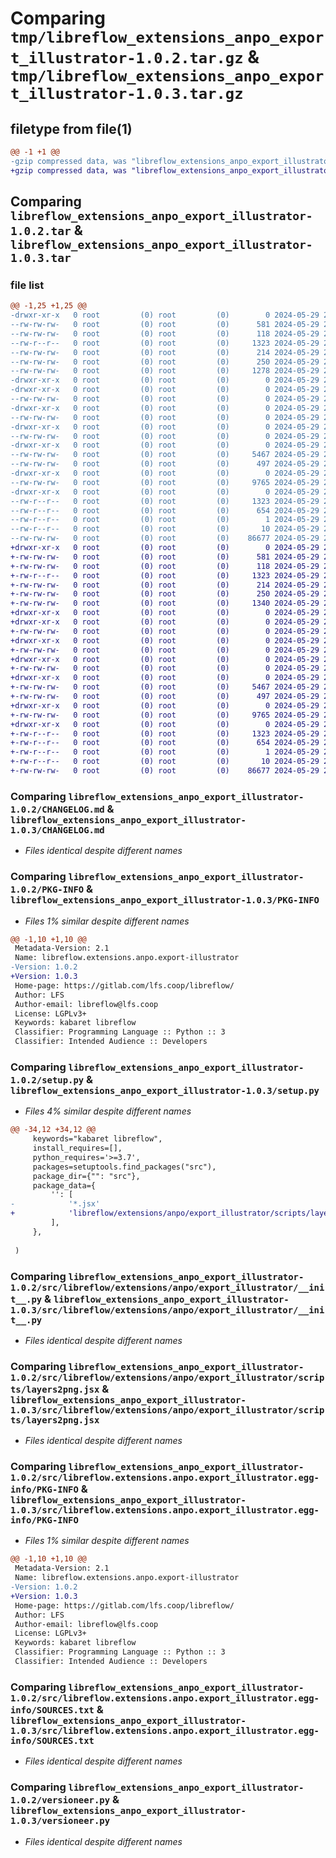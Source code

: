 # Comparing `tmp/libreflow_extensions_anpo_export_illustrator-1.0.2.tar.gz` & `tmp/libreflow_extensions_anpo_export_illustrator-1.0.3.tar.gz`

## filetype from file(1)

```diff
@@ -1 +1 @@
-gzip compressed data, was "libreflow_extensions_anpo_export_illustrator-1.0.2.tar", last modified: Wed May 29 20:39:53 2024, max compression
+gzip compressed data, was "libreflow_extensions_anpo_export_illustrator-1.0.3.tar", last modified: Wed May 29 20:46:57 2024, max compression
```

## Comparing `libreflow_extensions_anpo_export_illustrator-1.0.2.tar` & `libreflow_extensions_anpo_export_illustrator-1.0.3.tar`

### file list

```diff
@@ -1,25 +1,25 @@
-drwxr-xr-x   0 root         (0) root         (0)        0 2024-05-29 20:39:53.853259 libreflow_extensions_anpo_export_illustrator-1.0.2/
--rw-rw-rw-   0 root         (0) root         (0)      581 2024-05-29 20:39:44.000000 libreflow_extensions_anpo_export_illustrator-1.0.2/CHANGELOG.md
--rw-rw-rw-   0 root         (0) root         (0)      118 2024-05-29 20:39:44.000000 libreflow_extensions_anpo_export_illustrator-1.0.2/MANIFEST.in
--rw-r--r--   0 root         (0) root         (0)     1323 2024-05-29 20:39:53.853259 libreflow_extensions_anpo_export_illustrator-1.0.2/PKG-INFO
--rw-rw-rw-   0 root         (0) root         (0)      214 2024-05-29 20:39:44.000000 libreflow_extensions_anpo_export_illustrator-1.0.2/README.md
--rw-rw-rw-   0 root         (0) root         (0)      250 2024-05-29 20:39:53.854260 libreflow_extensions_anpo_export_illustrator-1.0.2/setup.cfg
--rw-rw-rw-   0 root         (0) root         (0)     1278 2024-05-29 20:39:44.000000 libreflow_extensions_anpo_export_illustrator-1.0.2/setup.py
-drwxr-xr-x   0 root         (0) root         (0)        0 2024-05-29 20:39:53.848260 libreflow_extensions_anpo_export_illustrator-1.0.2/src/
-drwxr-xr-x   0 root         (0) root         (0)        0 2024-05-29 20:39:53.851260 libreflow_extensions_anpo_export_illustrator-1.0.2/src/libreflow/
--rw-rw-rw-   0 root         (0) root         (0)        0 2024-05-29 20:39:44.000000 libreflow_extensions_anpo_export_illustrator-1.0.2/src/libreflow/__init__.py
-drwxr-xr-x   0 root         (0) root         (0)        0 2024-05-29 20:39:53.852259 libreflow_extensions_anpo_export_illustrator-1.0.2/src/libreflow/extensions/
--rw-rw-rw-   0 root         (0) root         (0)        0 2024-05-29 20:39:44.000000 libreflow_extensions_anpo_export_illustrator-1.0.2/src/libreflow/extensions/__init__.py
-drwxr-xr-x   0 root         (0) root         (0)        0 2024-05-29 20:39:53.852259 libreflow_extensions_anpo_export_illustrator-1.0.2/src/libreflow/extensions/anpo/
--rw-rw-rw-   0 root         (0) root         (0)        0 2024-05-29 20:39:44.000000 libreflow_extensions_anpo_export_illustrator-1.0.2/src/libreflow/extensions/anpo/__init__.py
-drwxr-xr-x   0 root         (0) root         (0)        0 2024-05-29 20:39:53.853259 libreflow_extensions_anpo_export_illustrator-1.0.2/src/libreflow/extensions/anpo/export_illustrator/
--rw-rw-rw-   0 root         (0) root         (0)     5467 2024-05-29 20:39:44.000000 libreflow_extensions_anpo_export_illustrator-1.0.2/src/libreflow/extensions/anpo/export_illustrator/__init__.py
--rw-rw-rw-   0 root         (0) root         (0)      497 2024-05-29 20:39:53.854260 libreflow_extensions_anpo_export_illustrator-1.0.2/src/libreflow/extensions/anpo/export_illustrator/_version.py
-drwxr-xr-x   0 root         (0) root         (0)        0 2024-05-29 20:39:53.853259 libreflow_extensions_anpo_export_illustrator-1.0.2/src/libreflow/extensions/anpo/export_illustrator/scripts/
--rw-rw-rw-   0 root         (0) root         (0)     9765 2024-05-29 20:39:44.000000 libreflow_extensions_anpo_export_illustrator-1.0.2/src/libreflow/extensions/anpo/export_illustrator/scripts/layers2png.jsx
-drwxr-xr-x   0 root         (0) root         (0)        0 2024-05-29 20:39:53.853259 libreflow_extensions_anpo_export_illustrator-1.0.2/src/libreflow.extensions.anpo.export_illustrator.egg-info/
--rw-r--r--   0 root         (0) root         (0)     1323 2024-05-29 20:39:53.000000 libreflow_extensions_anpo_export_illustrator-1.0.2/src/libreflow.extensions.anpo.export_illustrator.egg-info/PKG-INFO
--rw-r--r--   0 root         (0) root         (0)      654 2024-05-29 20:39:53.000000 libreflow_extensions_anpo_export_illustrator-1.0.2/src/libreflow.extensions.anpo.export_illustrator.egg-info/SOURCES.txt
--rw-r--r--   0 root         (0) root         (0)        1 2024-05-29 20:39:53.000000 libreflow_extensions_anpo_export_illustrator-1.0.2/src/libreflow.extensions.anpo.export_illustrator.egg-info/dependency_links.txt
--rw-r--r--   0 root         (0) root         (0)       10 2024-05-29 20:39:53.000000 libreflow_extensions_anpo_export_illustrator-1.0.2/src/libreflow.extensions.anpo.export_illustrator.egg-info/top_level.txt
--rw-rw-rw-   0 root         (0) root         (0)    86677 2024-05-29 20:39:44.000000 libreflow_extensions_anpo_export_illustrator-1.0.2/versioneer.py
+drwxr-xr-x   0 root         (0) root         (0)        0 2024-05-29 20:46:57.360950 libreflow_extensions_anpo_export_illustrator-1.0.3/
+-rw-rw-rw-   0 root         (0) root         (0)      581 2024-05-29 20:46:47.000000 libreflow_extensions_anpo_export_illustrator-1.0.3/CHANGELOG.md
+-rw-rw-rw-   0 root         (0) root         (0)      118 2024-05-29 20:46:47.000000 libreflow_extensions_anpo_export_illustrator-1.0.3/MANIFEST.in
+-rw-r--r--   0 root         (0) root         (0)     1323 2024-05-29 20:46:57.360950 libreflow_extensions_anpo_export_illustrator-1.0.3/PKG-INFO
+-rw-rw-rw-   0 root         (0) root         (0)      214 2024-05-29 20:46:47.000000 libreflow_extensions_anpo_export_illustrator-1.0.3/README.md
+-rw-rw-rw-   0 root         (0) root         (0)      250 2024-05-29 20:46:57.360950 libreflow_extensions_anpo_export_illustrator-1.0.3/setup.cfg
+-rw-rw-rw-   0 root         (0) root         (0)     1340 2024-05-29 20:46:47.000000 libreflow_extensions_anpo_export_illustrator-1.0.3/setup.py
+drwxr-xr-x   0 root         (0) root         (0)        0 2024-05-29 20:46:57.355950 libreflow_extensions_anpo_export_illustrator-1.0.3/src/
+drwxr-xr-x   0 root         (0) root         (0)        0 2024-05-29 20:46:57.357950 libreflow_extensions_anpo_export_illustrator-1.0.3/src/libreflow/
+-rw-rw-rw-   0 root         (0) root         (0)        0 2024-05-29 20:46:47.000000 libreflow_extensions_anpo_export_illustrator-1.0.3/src/libreflow/__init__.py
+drwxr-xr-x   0 root         (0) root         (0)        0 2024-05-29 20:46:57.358950 libreflow_extensions_anpo_export_illustrator-1.0.3/src/libreflow/extensions/
+-rw-rw-rw-   0 root         (0) root         (0)        0 2024-05-29 20:46:47.000000 libreflow_extensions_anpo_export_illustrator-1.0.3/src/libreflow/extensions/__init__.py
+drwxr-xr-x   0 root         (0) root         (0)        0 2024-05-29 20:46:57.358950 libreflow_extensions_anpo_export_illustrator-1.0.3/src/libreflow/extensions/anpo/
+-rw-rw-rw-   0 root         (0) root         (0)        0 2024-05-29 20:46:47.000000 libreflow_extensions_anpo_export_illustrator-1.0.3/src/libreflow/extensions/anpo/__init__.py
+drwxr-xr-x   0 root         (0) root         (0)        0 2024-05-29 20:46:57.359950 libreflow_extensions_anpo_export_illustrator-1.0.3/src/libreflow/extensions/anpo/export_illustrator/
+-rw-rw-rw-   0 root         (0) root         (0)     5467 2024-05-29 20:46:47.000000 libreflow_extensions_anpo_export_illustrator-1.0.3/src/libreflow/extensions/anpo/export_illustrator/__init__.py
+-rw-rw-rw-   0 root         (0) root         (0)      497 2024-05-29 20:46:57.360950 libreflow_extensions_anpo_export_illustrator-1.0.3/src/libreflow/extensions/anpo/export_illustrator/_version.py
+drwxr-xr-x   0 root         (0) root         (0)        0 2024-05-29 20:46:57.359950 libreflow_extensions_anpo_export_illustrator-1.0.3/src/libreflow/extensions/anpo/export_illustrator/scripts/
+-rw-rw-rw-   0 root         (0) root         (0)     9765 2024-05-29 20:46:47.000000 libreflow_extensions_anpo_export_illustrator-1.0.3/src/libreflow/extensions/anpo/export_illustrator/scripts/layers2png.jsx
+drwxr-xr-x   0 root         (0) root         (0)        0 2024-05-29 20:46:57.359950 libreflow_extensions_anpo_export_illustrator-1.0.3/src/libreflow.extensions.anpo.export_illustrator.egg-info/
+-rw-r--r--   0 root         (0) root         (0)     1323 2024-05-29 20:46:57.000000 libreflow_extensions_anpo_export_illustrator-1.0.3/src/libreflow.extensions.anpo.export_illustrator.egg-info/PKG-INFO
+-rw-r--r--   0 root         (0) root         (0)      654 2024-05-29 20:46:57.000000 libreflow_extensions_anpo_export_illustrator-1.0.3/src/libreflow.extensions.anpo.export_illustrator.egg-info/SOURCES.txt
+-rw-r--r--   0 root         (0) root         (0)        1 2024-05-29 20:46:57.000000 libreflow_extensions_anpo_export_illustrator-1.0.3/src/libreflow.extensions.anpo.export_illustrator.egg-info/dependency_links.txt
+-rw-r--r--   0 root         (0) root         (0)       10 2024-05-29 20:46:57.000000 libreflow_extensions_anpo_export_illustrator-1.0.3/src/libreflow.extensions.anpo.export_illustrator.egg-info/top_level.txt
+-rw-rw-rw-   0 root         (0) root         (0)    86677 2024-05-29 20:46:47.000000 libreflow_extensions_anpo_export_illustrator-1.0.3/versioneer.py
```

### Comparing `libreflow_extensions_anpo_export_illustrator-1.0.2/CHANGELOG.md` & `libreflow_extensions_anpo_export_illustrator-1.0.3/CHANGELOG.md`

 * *Files identical despite different names*

### Comparing `libreflow_extensions_anpo_export_illustrator-1.0.2/PKG-INFO` & `libreflow_extensions_anpo_export_illustrator-1.0.3/PKG-INFO`

 * *Files 1% similar despite different names*

```diff
@@ -1,10 +1,10 @@
 Metadata-Version: 2.1
 Name: libreflow.extensions.anpo.export-illustrator
-Version: 1.0.2
+Version: 1.0.3
 Home-page: https://gitlab.com/lfs.coop/libreflow/
 Author: LFS
 Author-email: libreflow@lfs.coop
 License: LGPLv3+
 Keywords: kabaret libreflow
 Classifier: Programming Language :: Python :: 3
 Classifier: Intended Audience :: Developers
```

### Comparing `libreflow_extensions_anpo_export_illustrator-1.0.2/setup.py` & `libreflow_extensions_anpo_export_illustrator-1.0.3/setup.py`

 * *Files 4% similar despite different names*

```diff
@@ -34,12 +34,12 @@
     keywords="kabaret libreflow",
     install_requires=[],
     python_requires='>=3.7',
     packages=setuptools.find_packages("src"),
     package_dir={"": "src"},
     package_data={
         '': [
-            '*.jsx'
+            'libreflow/extensions/anpo/export_illustrator/scripts/layers2png.jsx'
         ],
     },
 
 )
```

### Comparing `libreflow_extensions_anpo_export_illustrator-1.0.2/src/libreflow/extensions/anpo/export_illustrator/__init__.py` & `libreflow_extensions_anpo_export_illustrator-1.0.3/src/libreflow/extensions/anpo/export_illustrator/__init__.py`

 * *Files identical despite different names*

### Comparing `libreflow_extensions_anpo_export_illustrator-1.0.2/src/libreflow/extensions/anpo/export_illustrator/scripts/layers2png.jsx` & `libreflow_extensions_anpo_export_illustrator-1.0.3/src/libreflow/extensions/anpo/export_illustrator/scripts/layers2png.jsx`

 * *Files identical despite different names*

### Comparing `libreflow_extensions_anpo_export_illustrator-1.0.2/src/libreflow.extensions.anpo.export_illustrator.egg-info/PKG-INFO` & `libreflow_extensions_anpo_export_illustrator-1.0.3/src/libreflow.extensions.anpo.export_illustrator.egg-info/PKG-INFO`

 * *Files 1% similar despite different names*

```diff
@@ -1,10 +1,10 @@
 Metadata-Version: 2.1
 Name: libreflow.extensions.anpo.export-illustrator
-Version: 1.0.2
+Version: 1.0.3
 Home-page: https://gitlab.com/lfs.coop/libreflow/
 Author: LFS
 Author-email: libreflow@lfs.coop
 License: LGPLv3+
 Keywords: kabaret libreflow
 Classifier: Programming Language :: Python :: 3
 Classifier: Intended Audience :: Developers
```

### Comparing `libreflow_extensions_anpo_export_illustrator-1.0.2/src/libreflow.extensions.anpo.export_illustrator.egg-info/SOURCES.txt` & `libreflow_extensions_anpo_export_illustrator-1.0.3/src/libreflow.extensions.anpo.export_illustrator.egg-info/SOURCES.txt`

 * *Files identical despite different names*

### Comparing `libreflow_extensions_anpo_export_illustrator-1.0.2/versioneer.py` & `libreflow_extensions_anpo_export_illustrator-1.0.3/versioneer.py`

 * *Files identical despite different names*

